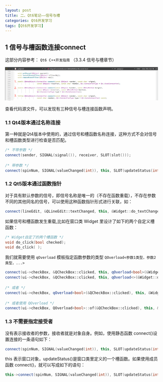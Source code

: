 ```yaml
---
layout: post
title: 二、Qt6笔记——信号与槽
categories: Qt6开发学习
tags: [Qt6开发学习]
---
```


## 1 信号与槽函数连接connect

这部分内容参考： `Qt6 C++开发指南` （3.3.4 信号与槽章节）

![alt text](/assets/Qt6/202402_Qt6笔记之信号与槽/image/image.png)

查看代码源文件，可以发现有三种信号与槽连接函数声明。

### 1.1 Qt4版本通过名称连接

第一种就是Qt4版本中使用的，通过信号和槽函数名称连接，这种方式不会对信号和槽函数类型进行检查是否匹配。

```c++
/* 不带参数 */
connect(sender, SIGNAL(signal()), receiver, SLOT(slot()));

/* 带参数 */
connect(spinNum, SIGNAL(valueChanged(int)), this, SLOT(updateStatus(int)));
```

### 1.2 Qt5版本通过函数指针

对于具有默认参数的信号，即信号名称是唯一的（不存在函数重载），不存在参数不同的其他同名的信号，可以使用这种函数指针形式进行关联，如：

```c++
connect(lineEdit, &QLineEdit::textChanged, this, &Widget::do_textChanged);
```

如果信号和槽函数发生重载,比如在窗口类 Widget 里设计了如下的两个自定义槽函数：

```c++
/* Widget自定了的两个槽函数 */
void do_click(bool checked); 
void do_click( );
```

我们就需要使用 `qOverload` 模板指定函数参数的类型 `QOverload<参数1类型，参数2类型，...>`

```c++
connect(ui->checkBox, &QCheckBox::clicked, this, qOverload<bool>(&Widget::do_click)); 
connect(ui->checkBox, &QCheckBox::clicked, this, qOverload<>(&Widget::do_click));

/* 或者 */
connect(ui->checkBox, qOverload<bool>(&QCheckBox::clicked), this, &Widget::do_click); 

/* 或者使用 QOverload */
connect(ui->checkBox, QOverload<bool>::of(&QCheckBox::clicked), this, &Widget::do_click);
```

### 1.3 不需要指定接受者

没有表示接收者的参数，接收者就是对象自身。例如，使用静态函数 connect()设
置连接的一条语句如下：

```c++
connect(spinNum, SIGNAL(valueChanged(int)), this, SLOT(updateStatus(int)));
```

this 表示窗口对象，updateStatus()是窗口类里定义的一个槽函数。如果使用成员函数 connect()，就可以写成如下的语句：

```c++
this->connect(spinNum, SIGNAL(valueChanged(int)), SLOT(updateStatus(int)));
```

